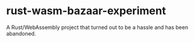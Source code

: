 # rust-wasm-bazaar-experiment
A Rust/WebAssembly project that turned out to be a hassle and has been abandoned.
